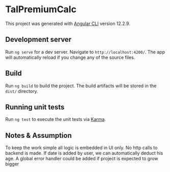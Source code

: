 # TalPremiumCalc

This project was generated with [Angular CLI](https://github.com/angular/angular-cli) version 12.2.9.

## Development server

Run `ng serve` for a dev server. Navigate to `http://localhost:4200/`. The app will automatically reload if you change any of the source files.

## Build

Run `ng build` to build the project. The build artifacts will be stored in the `dist/` directory.

## Running unit tests

Run `ng test` to execute the unit tests via [Karma](https://karma-runner.github.io).

## Notes & Assumption
To keep the work simple all logic is embedded in UI only. No http calls to backend is made.
If date is added by user, we can automatically deduct his age.
A global error handler could be added if project is expected to grow bigger
